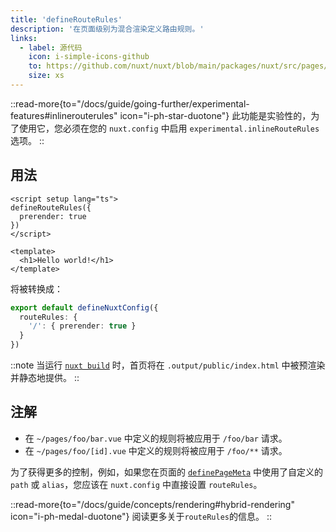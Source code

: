 ```yaml
---
title: 'defineRouteRules'
description: '在页面级别为混合渲染定义路由规则。'
links:
  - label: 源代码
    icon: i-simple-icons-github
    to: https://github.com/nuxt/nuxt/blob/main/packages/nuxt/src/pages/runtime/composables.ts
    size: xs
---
```


::read-more{to="/docs/guide/going-further/experimental-features#inlinerouterules" icon="i-ph-star-duotone"}
此功能是实验性的，为了使用它，您必须在您的 `nuxt.config` 中启用 `experimental.inlineRouteRules` 选项。
::

## 用法

```vue [pages/index.vue]
<script setup lang="ts">
defineRouteRules({
  prerender: true
})
</script>

<template>
  <h1>Hello world!</h1>
</template>
```

将被转换成：

```ts [nuxt.config.ts]
export default defineNuxtConfig({
  routeRules: {
    '/': { prerender: true }
  }
})
```

::note
当运行 [`nuxt build`](/docs/api/commands/build) 时，首页将在 `.output/public/index.html` 中被预渲染并静态地提供。
::

## 注解

- 在 `~/pages/foo/bar.vue` 中定义的规则将被应用于 `/foo/bar` 请求。
- 在 `~/pages/foo/[id].vue` 中定义的规则将被应用于 `/foo/**` 请求。

为了获得更多的控制，例如，如果您在页面的 [`definePageMeta`](/docs/api/utils/define-page-meta) 中使用了自定义的 `path` 或 `alias`，您应该在 `nuxt.config` 中直接设置 `routeRules`。

::read-more{to="/docs/guide/concepts/rendering#hybrid-rendering" icon="i-ph-medal-duotone"}
阅读更多关于`routeRules`的信息。
::
